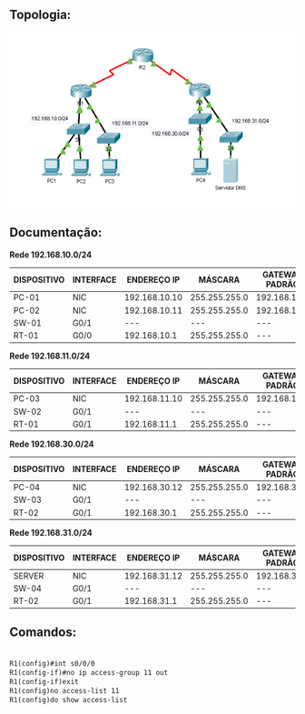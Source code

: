 ## Topologia:

![](https://github.com/redeslinuxcode/atividades_cisco_redes_/blob/main/cisco/topologia%2014.PNG)

## Documentação:

**Rede 192.168.10.0/24**

| DISPOSITIVO | INTERFACE | ENDEREÇO IP             | MÁSCARA         | GATEWAY PADRÃO          |
|-------------|-----------|-------------------------|-----------------|-------------------------|
| PC-01       | NIC       | 192.168.10.10           | 255.255.255.0   | 192.168.10.1            |
| PC-02       | NIC       | 192.168.10.11           | 255.255.255.0   | 192.168.10.1            |
| SW-01       | G0/1      | ---                     | ---             | ---                     |
| RT-01       | G0/0      | 192.168.10.1            | 255.255.255.0   | ---                     |


**Rede 192.168.11.0/24**

| DISPOSITIVO | INTERFACE | ENDEREÇO IP             | MÁSCARA         | GATEWAY PADRÃO          |
|-------------|-----------|-------------------------|-----------------|-------------------------|
| PC-03       | NIC       | 192.168.11.10           | 255.255.255.0   | 192.168.11.1            |
| SW-02       | G0/1      | ---                     | ---             | ---                     |
| RT-01       | G0/1      | 192.168.11.1            | 255.255.255.0   | ---                     |

**Rede 192.168.30.0/24**

| DISPOSITIVO | INTERFACE | ENDEREÇO IP             | MÁSCARA         | GATEWAY PADRÃO          |
|-------------|-----------|-------------------------|-----------------|-------------------------|
| PC-04       | NIC       | 192.168.30.12           | 255.255.255.0   | 192.168.30.1            |
| SW-03       | G0/1      | ---                     | ---             | ---                     |
| RT-02       | G0/1      | 192.168.30.1            | 255.255.255.0   | ---                     |

**Rede 192.168.31.0/24**

| DISPOSITIVO | INTERFACE | ENDEREÇO IP             | MÁSCARA         | GATEWAY PADRÃO          |
|-------------|-----------|-------------------------|-----------------|-------------------------|
| SERVER      | NIC       | 192.168.31.12           | 255.255.255.0   | 192.168.31.1            |
| SW-04       | G0/1      | ---                     | ---             | ---                     |
| RT-02       | G0/1      | 192.168.31.1            | 255.255.255.0   | ---                     |


## Comandos:

~~~~

R1(config)#int s0/0/0
R1(config-if)#no ip access-group 11 out
R1(config-if)exit
R1(config)no access-list 11
R1(config)do show access-list

~~~~
